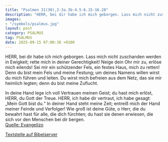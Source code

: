 ```yaml
---
title: "Psalmen 31(30),2-3a.3b-4.5-6.15-16.20"
description: "HERR, bei dir habe ich mich geborgen. Lass mich nicht zuschanden werden in Ewigkeit; rette mich in deiner Gerechtigkeit! Neige dein Ohr mir zu, erlöse mich eilends! Sei mir ein schützender Fels, ein festes Haus, mich zu retten! Denn du bist mein Fels und meine Festung; um deines ...."
images:
- "/symbols/psalmus.jpg"
layout: post
category: PSALMUS
tag: PSALMUS
date: 2025-09-15 07:00:38 +0100
---
```

HERR, bei dir habe ich mich geborgen. Lass mich nicht zuschanden werden in Ewigkeit; rette mich in deiner Gerechtigkeit!
Neige dein Ohr mir zu, erlöse mich eilends!
Sei mir ein schützender Fels, ein festes Haus, mich zu retten!
Denn du bist mein Fels und meine Festung; um deines Namens willen wirst du mich führen und leiten.<!--more-->
Du wirst mich befreien aus dem Netz, das sie mir heimlich legten; denn du bist meine Zuflucht.

In deine Hand lege ich voll Vertrauen meinen Geist; du hast mich erlöst, HERR, du Gott der Treue.
HERR, ich habe dir vertraut, ich habe gesagt: „Mein Gott bist du.“
In deiner Hand steht meine Zeit; entreiß mich der Hand meiner Feinde und Verfolger!
Wie groß ist deine Güte, o Herr, die du bewahrt hast für alle, die dich fürchten; du hast sie denen erwiesen, die sich vor den Menschen bei dir bergen.<br>
[Quelle: Evangelizo](https://evangeliumtagfuertag.org/DE/gospel)

[Textstelle auf Bibelserver](https://www.bibleserver.com/EU/ps31(30),2-3a.3b-4.5-6.15-16.20)
